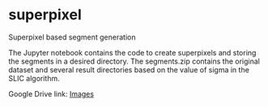 # superpixel
Superpixel based segment generation

The Jupyter notebook contains the code to create superpixels and storing the segments in a desired directory. 
The segments.zip contains the original dataset and several result directories based on the value of sigma in the SLIC algorithm.

Google Drive link: [Images](https://drive.google.com/file/d/1DO9t-0jhxn4rMVXcTbMSEysuQ-5t2CFa/view?usp=sharing)

